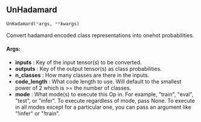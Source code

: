 ## UnHadamard
```python
UnHadamard(*args, **kwargs)
```
Convert hadamard encoded class representations into onehot probabilities.


#### Args:

* **inputs** :  Key of the input tensor(s) to be converted.
* **outputs** :  Key of the output tensor(s) as class probabilities.
* **n_classes** :  How many classes are there in the inputs.
* **code_length** :  What code length to use. Will default to the smallest power of 2 which is >= the number of classes.
* **mode** :  What mode(s) to execute this Op in. For example, "train", "eval", "test", or "infer". To execute        regardless of mode, pass None. To execute in all modes except for a particular one, you can pass an argument        like "!infer" or "!train".